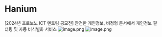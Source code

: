 # Hanium
[2024년 프로보노 ICT 멘토링 공모전] 안전한 개인정보, 비정형 문서에서 개인정보 필터링 및 자동 비식별화 서비스 
![image.png](https://prod-files-secure.s3.us-west-2.amazonaws.com/cb5f4574-1e09-4bc7-a03c-d244ca188dcb/44b886cb-9473-4b87-a8e4-6559bd664b9a/image.png)
![image.png](https://prod-files-secure.s3.us-west-2.amazonaws.com/cb5f4574-1e09-4bc7-a03c-d244ca188dcb/013a6170-3371-44a4-a049-68cc6ec67848/image.png)
